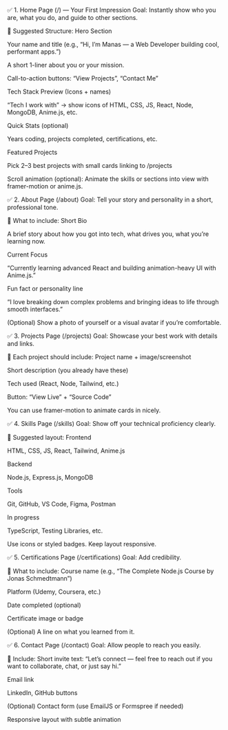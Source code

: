 ✅ 1. Home Page (/) — Your First Impression
Goal: Instantly show who you are, what you do, and guide to other sections.

🔹 Suggested Structure:
Hero Section

Your name and title (e.g., “Hi, I’m Manas — a Web Developer building cool, performant apps.”)

A short 1-liner about you or your mission.

Call-to-action buttons: “View Projects”, “Contact Me”

Tech Stack Preview (Icons + names)

“Tech I work with” → show icons of HTML, CSS, JS, React, Node, MongoDB, Anime.js, etc.

Quick Stats (optional)

Years coding, projects completed, certifications, etc.

Featured Projects

Pick 2–3 best projects with small cards linking to /projects

Scroll animation (optional): Animate the skills or sections into view with framer-motion or anime.js.

✅ 2. About Page (/about)
Goal: Tell your story and personality in a short, professional tone.

🔹 What to include:
Short Bio

A brief story about how you got into tech, what drives you, what you’re learning now.

Current Focus

“Currently learning advanced React and building animation-heavy UI with Anime.js.”

Fun fact or personality line

“I love breaking down complex problems and bringing ideas to life through smooth interfaces.”

(Optional) Show a photo of yourself or a visual avatar if you’re comfortable.

✅ 3. Projects Page (/projects)
Goal: Showcase your best work with details and links.

🔹 Each project should include:
Project name + image/screenshot

Short description (you already have these)

Tech used (React, Node, Tailwind, etc.)

Button: “View Live” + “Source Code”

You can use framer-motion to animate cards in nicely.

✅ 4. Skills Page (/skills)
Goal: Show off your technical proficiency clearly.

🔹 Suggested layout:
Frontend

HTML, CSS, JS, React, Tailwind, Anime.js

Backend

Node.js, Express.js, MongoDB

Tools

Git, GitHub, VS Code, Figma, Postman

In progress

TypeScript, Testing Libraries, etc.

Use icons or styled badges. Keep layout responsive.

✅ 5. Certifications Page (/certifications)
Goal: Add credibility.

🔹 What to include:
Course name (e.g., “The Complete Node.js Course by Jonas Schmedtmann”)

Platform (Udemy, Coursera, etc.)

Date completed (optional)

Certificate image or badge

(Optional) A line on what you learned from it.

✅ 6. Contact Page (/contact)
Goal: Allow people to reach you easily.

🔹 Include:
Short invite text: “Let’s connect — feel free to reach out if you want to collaborate, chat, or just say hi.”

Email link

LinkedIn, GitHub buttons

(Optional) Contact form (use EmailJS or Formspree if needed)

Responsive layout with subtle animation

